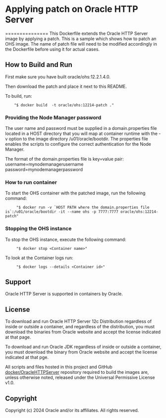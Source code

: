 # Applying patch on Oracle HTTP Server 
===============
This Dockerfile extends the Oracle HTTP Server image by applying a patch. This is a sample which shows how to patch an OHS image.
The name of patch file will need to be modified accordingly in the Dockerfile before using it for actual cases.

## How to Build and Run

First make sure you have built oracle/ohs:12.2.1.4.0.

Then download the patch and place it next to this README.

To build, run:

        "$ docker build  -t oracle/ohs:12214-patch ."


### Providing the Node Manager password
The user name and password must be supplied in a domain.properties file located in a HOST directory that you will map at container runtime with the -v option to the image directory /u01/oracle/bootdir. The properties file enables the scripts to configure the correct authentication for the Node Manager.

The format of the domain.properties file is key=value pair:
username=mynodemanagerusername
password=mynodemanagerpassword

### How to run container


To start the OHS container with the patched image, run the following command:

         "$ docker run -v `HOST PATH where the domain.properties file is`:/u01/oracle/bootdir -it --name ohs -p 7777:7777 oracle/ohs:12214-patch"


### Stopping the  OHS instance
To stop the OHS instance, execute the following command:

         "$ docker stop <Container name>"

To look at the Container logs run:

         "$ docker logs --details <Container id>"


## Support
Oracle HTTP Server is supported in containers by Oracle.


## License
To download and run Oracle HTTP Server 12c Distribution regardless of inside or outside a container, and regardless of the distribution, you must download the binaries from Oracle website and accept the license indicated at that page.

To download and run Oracle JDK regardless of inside or outside a container, you must download the binary from Oracle website and accept the license indicated at that pge.

All scripts and files hosted in this project and GitHub [docker/OracleHTTPServer](./) repository required to build the images are, unless otherwise noted, released under the Universal Permissive License v1.0.

## Copyright
Copyright (c) 2024 Oracle and/or its affiliates. All rights reserved.

